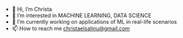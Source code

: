 - 👋 Hi, I’m Christa 
- 👀 I’m interested in MACHINE LEARNING, DATA SCIENCE
- 🌱 I’m currently working on applications of ML in real-life scenarios 
- 📫 How to reach me christaelsalinu@gmail.com

<!---
elsa-linu/elsa-linu is a ✨ special ✨ repository because its `README.md` (this file) appears on your GitHub profile.
You can click the Preview link to take a look at your changes.
--
